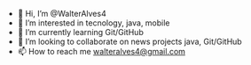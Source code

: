 - 👋 Hi, I’m @WalterAlves4
- 👀 I’m interested in tecnology, java, mobile
- 🌱 I’m currently learning Git/GitHub
- 💞️ I’m looking to collaborate on news projects java, Git/GitHub
- 📫 How to reach me walteralves4@gmail.com

<!---
WalterAlves4/WalterAlves4 is a ✨ special ✨ repository because its `README.md` (this file) appears on your GitHub profile.
You can click the Preview link to take a look at your changes.
--->
